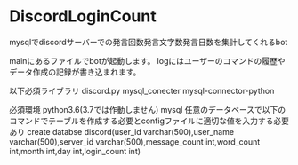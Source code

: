 # DiscordLoginCount
mysqlでdiscordサーバーでの発言回数発言文字数発言日数を集計してくれるbot

mainにあるファイルでbotが起動します。
logにはユーザーのコマンドの履歴やデータ作成の記録が書き込まれます。

以下必須ライブラリ
discord.py
mysql_conecter
mysql-connector-python

必須環境
python3.6(3.7では作動しません)
mysql
任意のデータベースで以下のコマンドでテーブルを作成する必要とconfigファイルに適切な値を入力する必要あり
create databse discord(user_id varchar(500),user_name varchar(500),server_id varchar(500),message_count int,word_count int,month int,day int,login_count int)
